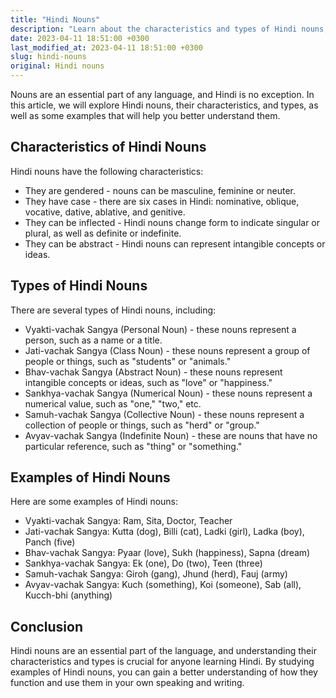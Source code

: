 ```yaml
---
title: "Hindi Nouns"
description: "Learn about the characteristics and types of Hindi nouns, as well as some examples that will help you better understand this essential part of the Hindi language."
date: 2023-04-11 18:51:00 +0300
last_modified_at: 2023-04-11 18:51:00 +0300
slug: hindi-nouns
original: Hindi nouns
---
```

Nouns are an essential part of any language, and Hindi is no exception. In this article, we will explore Hindi nouns, their characteristics, and types, as well as some examples that will help you better understand them.

## Characteristics of Hindi Nouns

Hindi nouns have the following characteristics:

- They are gendered - nouns can be masculine, feminine or neuter.
- They have case - there are six cases in Hindi: nominative, oblique, vocative, dative, ablative, and genitive.
- They can be inflected - Hindi nouns change form to indicate singular or plural, as well as definite or indefinite.
- They can be abstract - Hindi nouns can represent intangible concepts or ideas.

## Types of Hindi Nouns

There are several types of Hindi nouns, including:

- Vyakti-vachak Sangya (Personal Noun) - these nouns represent a person, such as a name or a title.
- Jati-vachak Sangya (Class Noun) - these nouns represent a group of people or things, such as "students" or "animals."
- Bhav-vachak Sangya (Abstract Noun) - these nouns represent intangible concepts or ideas, such as "love" or "happiness."
- Sankhya-vachak Sangya (Numerical Noun) - these nouns represent a numerical value, such as "one," "two," etc.
- Samuh-vachak Sangya (Collective Noun) - these nouns represent a collection of people or things, such as "herd" or "group."
- Avyav-vachak Sangya (Indefinite Noun) - these are nouns that have no particular reference, such as "thing" or "something."

## Examples of Hindi Nouns

Here are some examples of Hindi nouns:

- Vyakti-vachak Sangya: Ram, Sita, Doctor, Teacher
- Jati-vachak Sangya: Kutta (dog), Billi (cat), Ladki (girl), Ladka (boy), Panch (five)
- Bhav-vachak Sangya: Pyaar (love), Sukh (happiness), Sapna (dream)
- Sankhya-vachak Sangya: Ek (one), Do (two), Teen (three)
- Samuh-vachak Sangya: Giroh (gang), Jhund (herd), Fauj (army)
- Avyav-vachak Sangya: Kuch (something), Koi (someone), Sab (all), Kucch-bhi (anything)

## Conclusion

Hindi nouns are an essential part of the language, and understanding their characteristics and types is crucial for anyone learning Hindi. By studying examples of Hindi nouns, you can gain a better understanding of how they function and use them in your own speaking and writing.